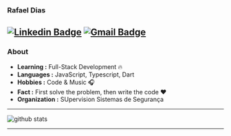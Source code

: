 ### Rafael Dias
[![Linkedin Badge](https://img.shields.io/badge/-Rafael_Dias-blue?style=flat-square&logo=Linkedin&logoColor=white&link=https://www.linkedin.com/in/rafael-dias-de-souza-562776169/)](https://www.linkedin.com/in/rafael-dias-de-souza-562776169/) [![Gmail Badge](https://img.shields.io/badge/-rafaeldiasdesouza.rd@gmail.com-c14438?style=flat-square&logo=Gmail&logoColor=white&link=mailto:rafaeldiasdesouza.rd@gmail.com)](mailto:rafaeldiasdesouza.rd@gmail.com)
---------------------------------------------------------------------------------------------------------------------------------------------------------------------------------
### About

-  **Learning :** Full-Stack Development :fire:	
-  **Languages :** JavaScript, Typescript, Dart
-  **Hobbies :** Code & Music :headphones:
-  **Fact :** First solve the problem, then write the code :heart: 
-  **Organization :** SUpervision Sistemas de Segurança

---------------------------------------------------------------------------------------------------------------------------------------------------------------------------------

![github stats](https://github-readme-stats.vercel.app/api?username=alemon-ice&show_icons=true)

---------------------------------------------------------------------------------------------------------------------------------------------------------------------------------

